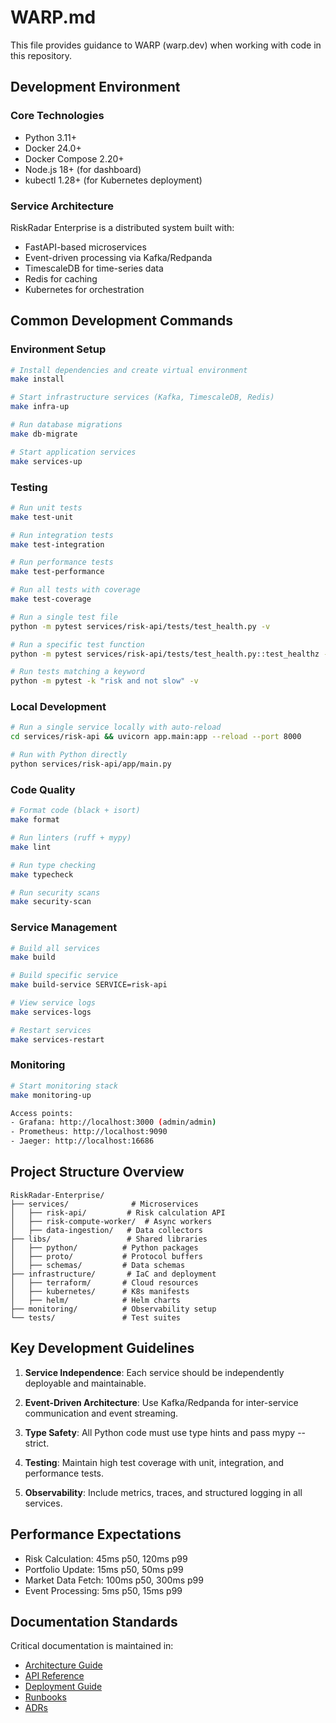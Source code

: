 # WARP.md

This file provides guidance to WARP (warp.dev) when working with code in this repository.

## Development Environment

### Core Technologies
- Python 3.11+
- Docker 24.0+
- Docker Compose 2.20+
- Node.js 18+ (for dashboard)
- kubectl 1.28+ (for Kubernetes deployment)

### Service Architecture
RiskRadar Enterprise is a distributed system built with:
- FastAPI-based microservices
- Event-driven processing via Kafka/Redpanda
- TimescaleDB for time-series data
- Redis for caching
- Kubernetes for orchestration

## Common Development Commands

### Environment Setup
```bash
# Install dependencies and create virtual environment
make install

# Start infrastructure services (Kafka, TimescaleDB, Redis)
make infra-up

# Run database migrations
make db-migrate

# Start application services
make services-up
```

### Testing
```bash
# Run unit tests
make test-unit

# Run integration tests
make test-integration

# Run performance tests
make test-performance

# Run all tests with coverage
make test-coverage

# Run a single test file
python -m pytest services/risk-api/tests/test_health.py -v

# Run a specific test function
python -m pytest services/risk-api/tests/test_health.py::test_healthz -v

# Run tests matching a keyword
python -m pytest -k "risk and not slow" -v
```

### Local Development
```bash
# Run a single service locally with auto-reload
cd services/risk-api && uvicorn app.main:app --reload --port 8000

# Run with Python directly
python services/risk-api/app/main.py
```

### Code Quality
```bash
# Format code (black + isort)
make format

# Run linters (ruff + mypy)
make lint

# Run type checking
make typecheck

# Run security scans
make security-scan
```

### Service Management
```bash
# Build all services
make build

# Build specific service
make build-service SERVICE=risk-api

# View service logs
make services-logs

# Restart services
make services-restart
```

### Monitoring
```bash
# Start monitoring stack
make monitoring-up

Access points:
- Grafana: http://localhost:3000 (admin/admin)
- Prometheus: http://localhost:9090
- Jaeger: http://localhost:16686
```

## Project Structure Overview

```
RiskRadar-Enterprise/
├── services/              # Microservices
│   ├── risk-api/         # Risk calculation API
│   ├── risk-compute-worker/  # Async workers
│   ├── data-ingestion/   # Data collectors
├── libs/                 # Shared libraries
│   ├── python/          # Python packages
│   ├── proto/           # Protocol buffers
│   ├── schemas/         # Data schemas
├── infrastructure/       # IaC and deployment
│   ├── terraform/       # Cloud resources
│   ├── kubernetes/      # K8s manifests
│   ├── helm/            # Helm charts
├── monitoring/          # Observability setup
└── tests/               # Test suites
```

## Key Development Guidelines

1. **Service Independence**: Each service should be independently deployable and maintainable.

2. **Event-Driven Architecture**: Use Kafka/Redpanda for inter-service communication and event streaming.

3. **Type Safety**: All Python code must use type hints and pass mypy --strict.

4. **Testing**: Maintain high test coverage with unit, integration, and performance tests.

5. **Observability**: Include metrics, traces, and structured logging in all services.

## Performance Expectations

- Risk Calculation: 45ms p50, 120ms p99
- Portfolio Update: 15ms p50, 50ms p99
- Market Data Fetch: 100ms p50, 300ms p99
- Event Processing: 5ms p50, 15ms p99

## Documentation Standards

Critical documentation is maintained in:
- [Architecture Guide](docs/architecture/README.md)
- [API Reference](docs/api/README.md)
- [Deployment Guide](docs/deployment/README.md)
- [Runbooks](docs/runbooks/README.md)
- [ADRs](docs/adr/README.md)
